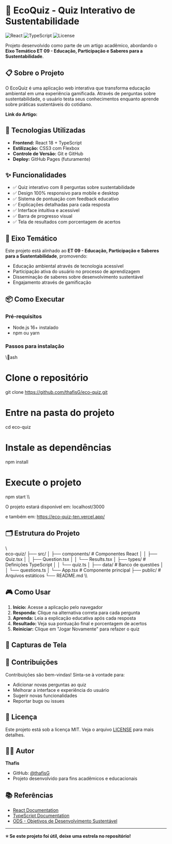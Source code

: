 # 🌱 EcoQuiz - Quiz Interativo de Sustentabilidade

![React](https://img.shields.io/badge/React-18.2.0-blue)
![TypeScript](https://img.shields.io/badge/TypeScript-5.0+-blue)
![License](https://img.shields.io/badge/License-MIT-green)

Projeto desenvolvido como parte de um artigo acadêmico, abordando o **Eixo Temático ET 09 - Educação, Participação e Saberes para a Sustentabilidade**.

## 📋 Sobre o Projeto

O EcoQuiz é uma aplicação web interativa que transforma educação ambiental em uma experiência gamificada. Através de perguntas sobre sustentabilidade, o usuário testa seus conhecimentos enquanto aprende sobre práticas sustentáveis do cotidiano.

**Link do Artigo:** 

## 🚀 Tecnologias Utilizadas

- **Frontend:** React 18 + TypeScript
- **Estilização:** CSS3 com Flexbox
- **Controle de Versão:** Git e GitHub
- **Deploy:** GitHub Pages (futuramente)

## ✨ Funcionalidades

- ✅ Quiz interativo com 8 perguntas sobre sustentabilidade
- ✅ Design 100% responsivo para mobile e desktop
- ✅ Sistema de pontuação com feedback educativo
- ✅ Explicações detalhadas para cada resposta
- ✅ Interface intuitiva e acessível
- ✅ Barra de progresso visual
- ✅ Tela de resultados com porcentagem de acertos

## 🎯 Eixo Temático

Este projeto está alinhado ao **ET 09 - Educação, Participação e Saberes para a Sustentabilidade**, promovendo:
- Educação ambiental através de tecnologia acessível
- Participação ativa do usuário no processo de aprendizagem
- Disseminação de saberes sobre desenvolvimento sustentável
- Engajamento através de gamificação

## 📦 Como Executar

### Pré-requisitos
- Node.js 16+ instalado
- npm ou yarn

### Passos para instalação

\\\ash
# Clone o repositório
git clone https://github.com/thafisG/eco-quiz.git

# Entre na pasta do projeto
cd eco-quiz

# Instale as dependências
npm install

# Execute o projeto
npm start
\\\

O projeto estará disponível em: localhost/3000

e também em: https://eco-quiz-ten.vercel.app/

## 🗂️ Estrutura do Projeto

\\\
eco-quiz/
├── src/
│   ├── components/     # Componentes React
│   │   ├── Quiz.tsx
│   │   ├── Question.tsx
│   │   └── Results.tsx
│   ├── types/          # Definições TypeScript
│   │   └── quiz.ts
│   ├── data/           # Banco de questões
│   │   └── questions.ts
│   └── App.tsx         # Componente principal
├── public/             # Arquivos estáticos
└── README.md
\\\

## 🎮 Como Usar

1. **Início:** Acesse a aplicação pelo navegador
2. **Responda:** Clique na alternativa correta para cada pergunta
3. **Aprenda:** Leia a explicação educativa após cada resposta
4. **Resultado:** Veja sua pontuação final e porcentagem de acertos
5. **Reiniciar:** Clique em \"Jogar Novamente\" para refazer o quiz

## 📸 Capturas de Tela


## 🤝 Contribuições

Contribuições são bem-vindas! Sinta-se à vontade para:
- Adicionar novas perguntas ao quiz
- Melhorar a interface e experiência do usuário
- Sugerir novas funcionalidades
- Reportar bugs ou issues

## 📄 Licença

Este projeto está sob a licença MIT. Veja o arquivo [LICENSE](LICENSE) para mais detalhes.

## 👨‍💻 Autor

**Thafis** 
- GitHub: [@thafisG](https://github.com/thafisG)
- Projeto desenvolvido para fins acadêmicos e educacionais

## 📚 Referências

- [React Documentation](https://reactjs.org/)
- [TypeScript Documentation](https://www.typescriptlang.org/)
- [ODS - Objetivos de Desenvolvimento Sustentável](https://brasil.un.org/pt-br/sdgs)

---

**⭐ Se este projeto foi útil, deixe uma estrela no repositório!**
